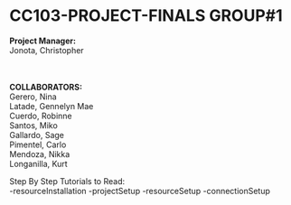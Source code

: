 # CC103-PROJECT-FINALS GROUP#1

<b>Project Manager:</b>
<br>  Jonota, Christopher<br>
   
<br><br><b>COLLABORATORS:</b><br>
   Gerero, Nina <br>
   Latade, Gennelyn Mae <br>
   Cuerdo, Robinne <br>
   Santos, Miko <br>
   Gallardo, Sage<br>
   Pimentel, Carlo<br>
   Mendoza, Nikka<br>
   Longanilla, Kurt<br>


Step By Step Tutorials to Read:<br>
-resourceInstallation
-projectSetup
-resourceSetup
-connectionSetup




   

